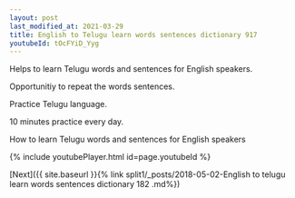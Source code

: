 ```yaml
---
layout: post
last_modified_at: 2021-03-29
title: English to Telugu learn words sentences dictionary 917 
youtubeId: tOcFYiD_Yyg
---
```

 
 
Helps to learn Telugu words and sentences for English speakers.

Opportunitiy to repeat the words sentences. 

Practice Telugu language. 
 
10 minutes practice every day. 
 
How to learn Telugu words and sentences for English speakers 
 
{% include youtubePlayer.html id=page.youtubeId %}
 
 
[Next]({{ site.baseurl }}{% link  split1/_posts/2018-05-02-English to telugu learn words sentences dictionary 182 .md%})
 
